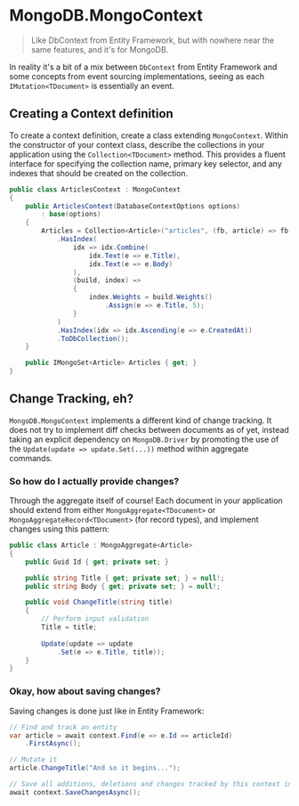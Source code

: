 # MongoDB.MongoContext

> Like DbContext from Entity Framework, but with nowhere near the same features, and it's for MongoDB.

In reality it's a bit of a mix between `DbContext` from Entity Framework and some concepts from event sourcing 
implementations, seeing as each `IMutation<TDocument>` is essentially an event.

## Creating a Context definition

To create a context definition, create a class extending `MongoContext`. Within the constructor of your context class, 
describe the collections in your application using the `Collection<TDocument>` method. This provides a fluent interface 
for specifying the collection name, primary key selector, and any indexes that should be created on the collection.

```c#
public class ArticlesContext : MongoContext
{
    public ArticlesContext(DatabaseContextOptions options)
        : base(options)
    {
        Articles = Collection<Article>("articles", (fb, article) => fb.Where(e => e.Id == article.Id))
            .HasIndex(
                idx => idx.Combine(
                    idx.Text(e => e.Title),
                    idx.Text(e => e.Body)
                ),
                (build, index) =>
                {
                    index.Weights = build.Weights()
                        .Assign(e => e.Title, 5);
                }
            )
            .HasIndex(idx => idx.Ascending(e => e.CreatedAt))
            .ToDbCollection();
    }

    public IMongoSet<Article> Articles { get; }
}
```

## Change Tracking, eh?

`MongoDB.MongoContext` implements a different kind of change tracking. It does not try to implement diff checks between 
documents as of yet, instead taking an explicit dependency on `MongoDB.Driver` by promoting the use of the 
`Update(update => update.Set(...))` method within aggregate commands.

### So how do I actually provide changes?

Through the aggregate itself of course! Each document in your application should extend from either 
`MongoAggregate<TDocument>` or `MongoAggregateRecord<TDocument>` (for record types), and implement changes using this 
pattern:

```c#
public class Article : MongoAggregate<Article>
{
    public Guid Id { get; private set; }

    public string Title { get; private set; } = null!;
    public string Body { get; private set; } = null!;

    public void ChangeTitle(string title)
    {
        // Perform input validation
        Title = title;
        
        Update(update => update
            .Set(e => e.Title, title));
    }
}
```

### Okay, how about saving changes?

Saving changes is done just like in Entity Framework:

```c#
// Find and track an entity
var article = await context.Find(e => e.Id == articleId)
    .FirstAsync();

// Mutate it
article.ChangeTitle("And so it begins...");

// Save all additions, deletions and changes tracked by this context in within a transaction
await context.SaveChangesAsync();
```